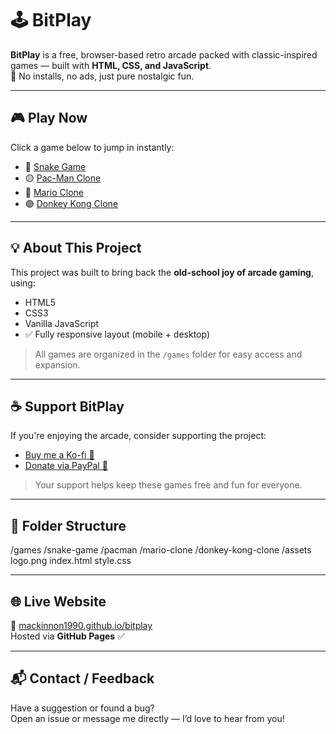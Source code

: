 # 🕹️ BitPlay

**BitPlay** is a free, browser-based retro arcade packed with classic-inspired games — built with **HTML, CSS, and JavaScript**.  
🎯 No installs, no ads, just pure nostalgic fun.

---

## 🎮 Play Now  
Click a game below to jump in instantly:

- 🐍 [Snake Game](games/snake-game/index.html)  
- 🟡 [Pac-Man Clone](games/pacman/index.html)  
- 🔴 [Mario Clone](games/mario-clone/index.html)  
- 🟣 [Donkey Kong Clone](games/donkey-kong-clone/index.html)

---

## 💡 About This Project

This project was built to bring back the **old-school joy of arcade gaming**, using:

- HTML5  
- CSS3  
- Vanilla JavaScript  
- ✅ Fully responsive layout (mobile + desktop)  

> All games are organized in the `/games` folder for easy access and expansion.

---

## ☕ Support BitPlay

If you're enjoying the arcade, consider supporting the project:

- [Buy me a Ko-fi 🧃](https://ko-fi.com/yourkofilink)  
- [Donate via PayPal 🐸](https://paypal.me/yourpaypallink)

> Your support helps keep these games free and fun for everyone.

---

## 📁 Folder Structure
/games
/snake-game
/pacman
/mario-clone
/donkey-kong-clone
/assets
logo.png
index.html
style.css


---

## 🌐 Live Website

🔗 [mackinnon1990.github.io/bitplay](https://mackinnon1990.github.io/bitplay)  
Hosted via **GitHub Pages** ✅

---

## 📬 Contact / Feedback

Have a suggestion or found a bug?  
Open an issue or message me directly — I’d love to hear from you!

